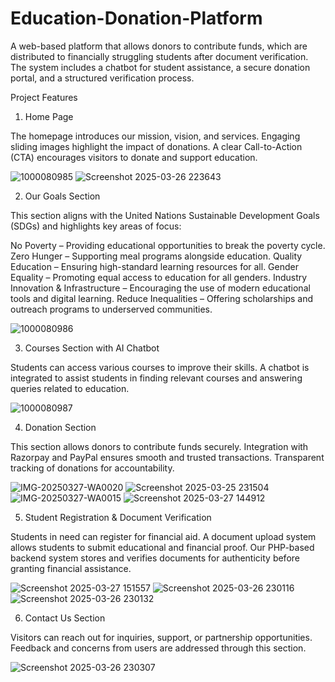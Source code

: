 # Education-Donation-Platform
A web-based platform that allows donors to contribute funds, which are distributed to financially struggling students after document verification. The system includes a chatbot for student assistance, a secure donation portal, and a structured verification process.

Project Features

1. Home Page
   
The homepage introduces our mission, vision, and services.
Engaging sliding images highlight the impact of donations.
A clear Call-to-Action (CTA) encourages visitors to donate and support education.

![1000080985](https://github.com/user-attachments/assets/f617dbbd-6c7d-4f75-8f47-67c0f1966284) 
![Screenshot 2025-03-26 223643](https://github.com/user-attachments/assets/c990dad4-85d9-4538-bd56-612ee8b8db3b)




2. Our Goals Section
   
This section aligns with the United Nations Sustainable Development Goals (SDGs) and highlights key areas of focus:

No Poverty – Providing educational opportunities to break the poverty cycle.
Zero Hunger – Supporting meal programs alongside education.
Quality Education – Ensuring high-standard learning resources for all.
Gender Equality – Promoting equal access to education for all genders.
Industry Innovation & Infrastructure – Encouraging the use of modern educational tools and digital learning.
Reduce Inequalities – Offering scholarships and outreach programs to underserved communities.

![1000080986](https://github.com/user-attachments/assets/f7d70b68-25cd-4ab4-8d20-de45847b86db)



3. Courses Section with AI Chatbot
   
Students can access various courses to improve their skills.
A chatbot is integrated to assist students in finding relevant courses and answering queries related to education.

![1000080987](https://github.com/user-attachments/assets/e42e20e9-35f5-417d-9539-adab1dcf773c)



4. Donation Section
   
This section allows donors to contribute funds securely.
Integration with Razorpay and PayPal ensures smooth and trusted transactions.
Transparent tracking of donations for accountability.

![IMG-20250327-WA0020](https://github.com/user-attachments/assets/2815e93b-5629-40cd-94cd-771042d3a984)
![Screenshot 2025-03-25 231504](https://github.com/user-attachments/assets/ea0a6f1a-f460-475f-8518-f326da38a87c)
![IMG-20250327-WA0015](https://github.com/user-attachments/assets/4b2a0abd-e8bc-490b-9481-c877fb6a3151)
![Screenshot 2025-03-27 144912](https://github.com/user-attachments/assets/7d0c3cfe-4c91-4edf-b16c-21337f2a0a5e)



5. Student Registration & Document Verification
   
Students in need can register for financial aid.
A document upload system allows students to submit educational and financial proof.
Our PHP-based backend system stores and verifies documents for authenticity before granting financial assistance.

![Screenshot 2025-03-27 151557](https://github.com/user-attachments/assets/6b75b348-cd83-48cc-b24d-3d29b39ef1f2)
![Screenshot 2025-03-26 230116](https://github.com/user-attachments/assets/e13e9611-c37f-419a-9e28-887099a96201)
![Screenshot 2025-03-26 230132](https://github.com/user-attachments/assets/222a759f-c495-4729-8122-c1a5be058a00)







6. Contact Us Section
   
Visitors can reach out for inquiries, support, or partnership opportunities.
Feedback and concerns from users are addressed through this section.

![Screenshot 2025-03-26 230307](https://github.com/user-attachments/assets/2d06830b-c7ec-4e0a-b1e2-5b41c6d439ed)















